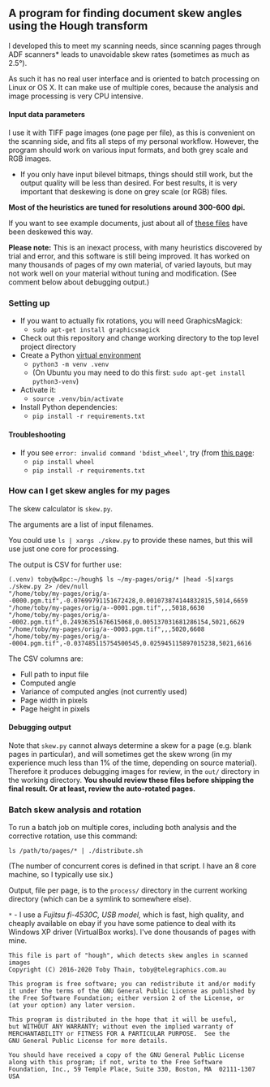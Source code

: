## A program for finding document skew angles using the Hough transform

I developed this to meet my scanning needs, since scanning pages through
ADF scanners* leads to unavoidable skew rates (sometimes as much as 2.5°).

As such it has no real user interface and is oriented to batch processing
on Linux or OS X. It can make use of multiple cores, because the
analysis and image processing is very CPU intensive.

#### Input data parameters

I use it with TIFF page images (one page per file),
as this is convenient on the scanning side, and fits all steps of my
personal workflow. However, the program should work on various input
formats, and both grey scale and RGB images.

* If you only have input bilevel bitmaps, things should still work,
  but the output quality will be less than desired. For best results,
  it is very important that deskewing is done on grey scale (or RGB) files.

**Most of the heuristics are tuned for resolutions around 300-600 dpi.**

If you want to see example documents, just about all of
[these files](http://docs.telegraphics.com.au/) have been deskewed this way.

**Please note:** This is an inexact process, with many heuristics discovered
by trial and error, and this software is still being improved.
It has worked on many thousands of pages of my own material, of varied layouts,
but may not work well on your material without tuning and modification.
(See comment below about debugging output.)

### Setting up

* If you want to actually fix rotations, you will need GraphicsMagick:
  - `sudo apt-get install graphicsmagick`
* Check out this repository and change working directory
  to the top level project directory
* Create a Python [virtual environment](https://docs.python.org/3/tutorial/venv.html)
  - `python3 -m venv .venv`
  - (On Ubuntu you may need to do this first: `sudo apt-get install python3-venv`)
* Activate it:
  - `source .venv/bin/activate`
* Install Python dependencies:
  - `pip install -r requirements.txt`

#### Troubleshooting

* If you see `error: invalid command 'bdist_wheel'`,
  try (from [this page](https://stackoverflow.com/a/44862371/173515):
  - `pip install wheel`
  - `pip install -r requirements.txt`

### How can I get skew angles for my pages

The skew calculator is `skew.py`.

The arguments are a list of input filenames.

You could use `ls | xargs ./skew.py` to provide these names,
but this will use just one core for processing.

The output is CSV for further use:

    (.venv) toby@w8pc:~/hough$ ls ~/my-pages/orig/* |head -5|xargs ./skew.py 2> /dev/null
    "/home/toby/my-pages/orig/a--0000.pgm.tif",-0.07699791151672428,0.001073874144832815,5014,6659
    "/home/toby/my-pages/orig/a--0001.pgm.tif",,,5018,6630
    "/home/toby/my-pages/orig/a--0002.pgm.tif",0.24936351676615068,0.005137031681286154,5021,6629
    "/home/toby/my-pages/orig/a--0003.pgm.tif",,,5020,6608
    "/home/toby/my-pages/orig/a--0004.pgm.tif",-0.037485115754500545,0.025945115897015238,5021,6616

The CSV columns are:
* Full path to input file
* Computed angle
* Variance of computed angles (not currently used)
* Page width in pixels
* Page height in pixels

#### Debugging output

Note that `skew.py` cannot always determine a skew for a page
(e.g. blank pages in particular), and will sometimes get the skew wrong
(in my experience much less than 1% of the time, depending on source material).
Therefore it produces debugging images for review, in the `out/` directory
in the working directory.
**You should review these files before shipping the final result.
Or at least, review the auto-rotated pages.**

### Batch skew analysis and rotation

To run a batch job on multiple cores, including both analysis and
the corrective rotation, use this command:

    ls /path/to/pages/* | ./distribute.sh

(The number of concurrent cores is defined in that script.
I have an 8 core machine, so I typically use six.)

Output, file per page, is to the `process/` directory in the current
working directory (which can be a symlink to somewhere else).


`*` - I use a *Fujitsu fi-4530C, USB model,* which is fast, high quality,
and cheaply available on ebay if you have some patience to deal with
its Windows XP driver (VirtualBox works). I've done thousands of pages
with mine.



    This file is part of "hough", which detects skew angles in scanned images
    Copyright (C) 2016-2020 Toby Thain, toby@telegraphics.com.au

    This program is free software; you can redistribute it and/or modify
    it under the terms of the GNU General Public License as published by
    the Free Software Foundation; either version 2 of the License, or
    (at your option) any later version.

    This program is distributed in the hope that it will be useful,
    but WITHOUT ANY WARRANTY; without even the implied warranty of
    MERCHANTABILITY or FITNESS FOR A PARTICULAR PURPOSE.  See the
    GNU General Public License for more details.

    You should have received a copy of the GNU General Public License
    along with this program; if not, write to the Free Software
    Foundation, Inc., 59 Temple Place, Suite 330, Boston, MA  02111-1307  USA
